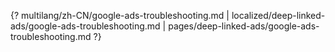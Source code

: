{? multilang/zh-CN/google-ads-troubleshooting.md | localized/deep-linked-ads/google-ads-troubleshooting.md | pages/deep-linked-ads/google-ads-troubleshooting.md ?}
